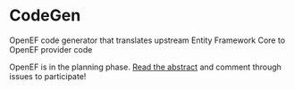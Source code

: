 # CodeGen

OpenEF code generator that translates upstream Entity Framework Core to OpenEF provider code

OpenEF is in the planning phase.  [Read the abstract](https://github.com/OpenEF/CodeGen/issues/1) and comment through issues to participate!
